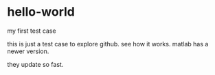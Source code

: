 # hello-world
my first test case

this is just a test case to explore github.
 see how it works.
matlab has a newer version.

they update so fast.
